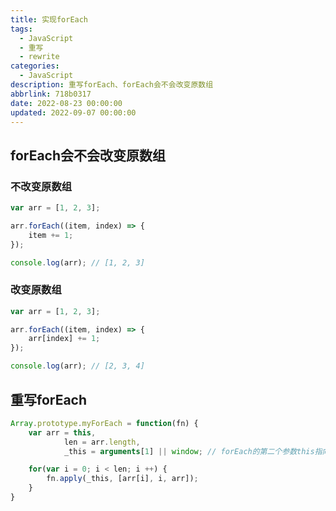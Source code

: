 ```yaml
---
title: 实现forEach
tags:
  - JavaScript
  - 重写
  - rewrite
categories:
  - JavaScript
description: 重写forEach、forEach会不会改变原数组
abbrlink: 718b0317
date: 2022-08-23 00:00:00
updated: 2022-09-07 00:00:00
---
```


## forEach会不会改变原数组

### 不改变原数组

```js
var arr = [1, 2, 3];

arr.forEach((item, index) => {
	item += 1;
});

console.log(arr); // [1, 2, 3]
```

### 改变原数组

```js
var arr = [1, 2, 3];

arr.forEach((item, index) => {
	arr[index] += 1;
});

console.log(arr); // [2, 3, 4]
```

## 重写forEach

```js
Array.prototype.myForEach = function(fn) {
	var arr = this,
			len = arr.length,
			_this = arguments[1] || window; // forEach的第二个参数this指向问题

	for(var i = 0; i < len; i ++) {
		fn.apply(_this, [arr[i], i, arr]);
	}
}
```